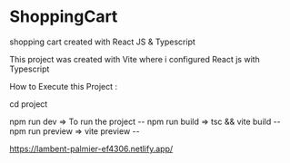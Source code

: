 # ShoppingCart
shopping cart created with React JS &amp; Typescript

This project was created with Vite where i configured React js with Typescript

How to Execute this Project :

cd project 

npm run dev => To run the project --
npm run build => tsc && vite build --
npm run preview => vite preview --

https://lambent-palmier-ef4306.netlify.app/
